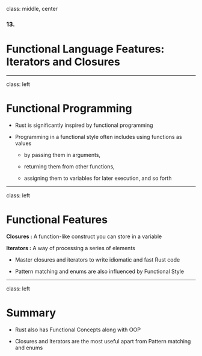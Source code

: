 class: middle, center

### 13.

# Functional Language Features: Iterators and Closures

---

class: left

# Functional Programming

* Rust is significantly inspired by functional programming

* Programming in a functional style often includes using functions as values 

    * by passing them in arguments, 

    * returning them from other functions, 

    * assigning them to variables for later execution, and so forth

---

class: left

# Functional Features

**Closures :** A function-like construct you can store in a variable

**Iterators :** A way of processing a series of elements

* Master closures and iterators to write idiomatic and fast Rust code

* Pattern matching and enums are also influenced by Functional Style

---

class: left

# Summary

* Rust also has Functional Concepts along with OOP

* Closures and Iterators are the most useful apart from Pattern matching and 
  enums

